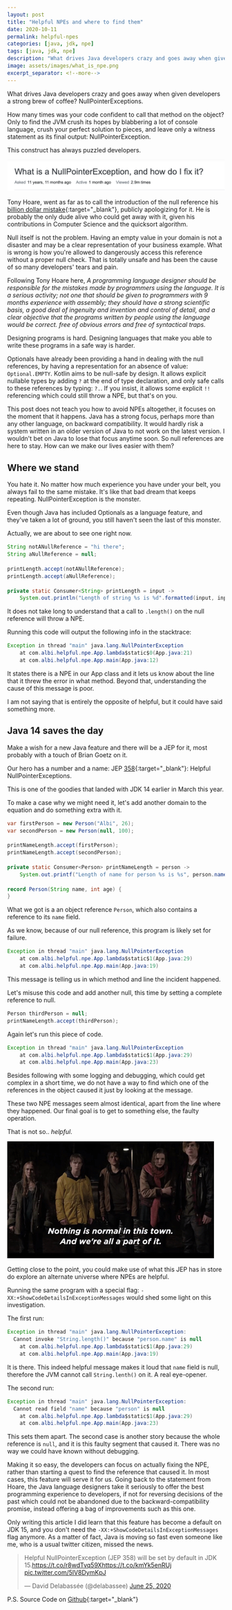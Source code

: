 ```yaml
---
layout: post
title: "Helpful NPEs and where to find them"
date: 2020-10-11
permalink: helpful-npes
categories: [java, jdk, npe]
tags: [java, jdk, npe]
description: "What drives Java developers crazy and goes away when given developers a strong brew of coffee? NullPointerExceptions."
image: assets/images/what_is_npe.png
excerpt_separator: <!--more-->
---
```


What drives Java developers crazy and goes away when given developers a strong brew of coffee? NullPointerExceptions.

<!--more-->

How many times was your code confident to call that method on the object? Only to find the JVM crush its hopes by blabbering a lot of console language, crush your perfect solution to pieces, and leave only a witness statement as its final output: NullPointerException.

This construct has always puzzled developers.

![what-is-npe](/assets/images/what_is_npe.png)

Tony Hoare, went as far as to call the introduction of the null reference his [billion dollar mistake](https://www.infoq.com/presentations/Null-References-The-Billion-Dollar-Mistake-Tony-Hoare/){:target="_blank"}, publicly apologizing for it. He is probably the only dude alive who could get away with it, given his contributions in Computer Science and the quicksort algorithm.

Null itself is not the problem. Having an empty value in your domain is not a disaster and may be a clear representation of your business example. What is wrong is how you're allowed to dangerously access this reference without a proper null check. That is totally unsafe and has been the cause of so many developers' tears and pain.

Following Tony Hoare here, *A programming language designer should be responsible for the mistakes made by programmers using the language. It is a serious activity; not one that should be given to programmers with 9 months experience with assembly; they should have a strong scientific basis, a good deal of ingenuity and invention and control of detail, and a clear objective that the programs written by people using the language would be correct. free of obvious errors and free of syntactical traps.*

Designing programs is hard. Designing languages that make you able to write these programs in a safe way is harder.

Optionals have already been providing a hand in dealing with the null references, by having a representation for an absence of value: `Optional.EMPTY`. Kotlin aims to be null-safe by design. It allows explicit nullable types by adding `?` at the end of type declaration, and only safe calls to these references by typing: `?.`. If you insist, it allows some explicit `!!` referencing which could still throw a NPE, but that's on you.

This post does not teach you how to avoid NPEs altogether, it focuses on the moment that it happens. Java has a strong focus, perhaps more than any other language, on backward compatibility. It would hardly risk a system written in an older version of Java to not work on the latest version. I wouldn't bet on Java to lose that focus anytime soon. So null references are here to stay. How can we make our lives easier with them?

## Where we stand

You hate it. No matter how much experience you have under your belt, you always fail to the same mistake. It's like that bad dream that keeps repeating. NullPointerException is the monster.

Even though Java has included Optionals as a language feature, and they've taken a lot of ground, you still haven't seen the last of this monster.

Actually, we are about to see one right now.

```java
String notANullReference = "hi there";
String aNullReference = null;

printLength.accept(notANullReference);
printLength.accept(aNullReference);

private static Consumer<String> printLength = input ->
    System.out.println("Length of string %s is %d".formatted(input, input.length()));
```

It does not take long to understand that a call to `.length()` on the null reference will throw a NPE.

Running this code will output the following info in the stacktrace:

```java
Exception in thread "main" java.lang.NullPointerException
    at com.albi.helpful.npe.App.lambda$static$0(App.java:21)
    at com.albi.helpful.npe.App.main(App.java:12)
```

It states there is a NPE in our App class and it lets us know about the line that it threw the error in what method. Beyond that, understanding the cause of this message is poor.

I am not saying that is entirely the opposite of helpful, but it could have said something more.

## Java 14 saves the day

Make a wish for a new Java feature and there will be a JEP for it, most probably with a touch of Brian Goetz on it.

Our hero has a number and a name: JEP [358](https://openjdk.java.net/jeps/358){:target="_blank"}: Helpful NullPointerExceptions.

This is one of the goodies that landed with JDK 14 earlier in March this year.

To make a case why we might need it, let's add another domain to the equation and do something extra with it.

```java
var firstPerson = new Person("Albi", 26);
var secondPerson = new Person(null, 100);

printNameLength.accept(firstPerson);
printNameLength.accept(secondPerson);

private static Consumer<Person> printNameLength = person ->
    System.out.printf("Length of name for person %s is %s", person.name, person.name.length());

record Person(String name, int age) {
}
```

What we got is a an object reference `Person`, which also contains a reference to its `name` field.

As we know, because of our null reference, this program is likely set for failure.

```java
Exception in thread "main" java.lang.NullPointerException
    at com.albi.helpful.npe.App.lambda$static$1(App.java:29)
    at com.albi.helpful.npe.App.main(App.java:19)
```

This message is telling us in which method and line the incident happened.

Let's misuse this code and add another null, this time by setting a complete reference to null.

```java
Person thirdPerson = null;
printNameLength.accept(thirdPerson);
```

Again let's run this piece of code.

```java
Exception in thread "main" java.lang.NullPointerException
    at com.albi.helpful.npe.App.lambda$static$1(App.java:29)
    at com.albi.helpful.npe.App.main(App.java:23)
```

Besides following with some logging and debugging, which could get complex in a short time, we do not have a way to find which one of the references in the object caused it just by looking at the message.

These two NPE messages seem almost identical, apart from the line where they happened. Our final goal is to get to something else, the faulty operation.

That is not so.. *helpful*.

![dark-npe](/assets/images/dark_npe.jpg)

Getting close to the point, you could make use of what this JEP has in store do explore an alternate universe where NPEs are helpful.

Running the same program with a special flag: `-XX:+ShowCodeDetailsInExceptionMessages` would shed some light on this investigation.

The first run:

```java
Exception in thread "main" java.lang.NullPointerException:
  Cannot invoke "String.length()" because "person.name" is null
    at com.albi.helpful.npe.App.lambda$static$1(App.java:29)
    at com.albi.helpful.npe.App.main(App.java:19)
```

It is there. This indeed helpful message makes it loud that `name` field is null, therefore the JVM cannot call `String.lenth()` on it. A real eye-opener.

The second run:

```java
Exception in thread "main" java.lang.NullPointerException:
  Cannot read field "name" because "person" is null
    at com.albi.helpful.npe.App.lambda$static$1(App.java:29)
    at com.albi.helpful.npe.App.main(App.java:23)
```

This sets them apart. The second case is another story because the whole reference is `null`, and it is this faulty segment that caused it. There was no way we could have known without debugging.

Making it so easy, the developers can focus on actually fixing the NPE, rather than starting a quest to find the reference that caused it. In most cases, this feature will serve it for us. Going back to the statement from Hoare, the Java language designers take it seriously to offer the best programming experience to developers, if not for reversing decisions of the past which could not be abandoned due to the backward-compatibility promise, instead offering a bag of improvements such as this one.

Only writing this article I did learn that this feature has become a default on JDK 15, and you don't need the `-XX:+ShowCodeDetailsInExceptionMessages` flag anymore. As a matter of fact, Java is moving so fast even someone like me, who is a usual twitter citizen, missed the news.

<blockquote class="twitter-tweet" data-dnt="true" data-theme="dark"><p lang="en" dir="ltr">Helpful NullPointerException (JEP 358) will be set by default in JDK 15.<a href="https://t.co/r8wdTvq59X">https://t.co/r8wdTvq59X</a><a href="https://t.co/kmYk5enRUj">https://t.co/kmYk5enRUj</a> <a href="https://t.co/5lV8DymKpJ">pic.twitter.com/5lV8DymKpJ</a></p>&mdash; David Delabassée (@delabassee) <a href="https://twitter.com/delabassee/status/1276024020392128514?ref_src=twsrc%5Etfw">June 25, 2020</a></blockquote> <script async src="https://platform.twitter.com/widgets.js" charset="utf-8"></script>

P.S. Source Code on [Github](https://github.com/albihasani94/helpful-NPE){:target="_blank"}
